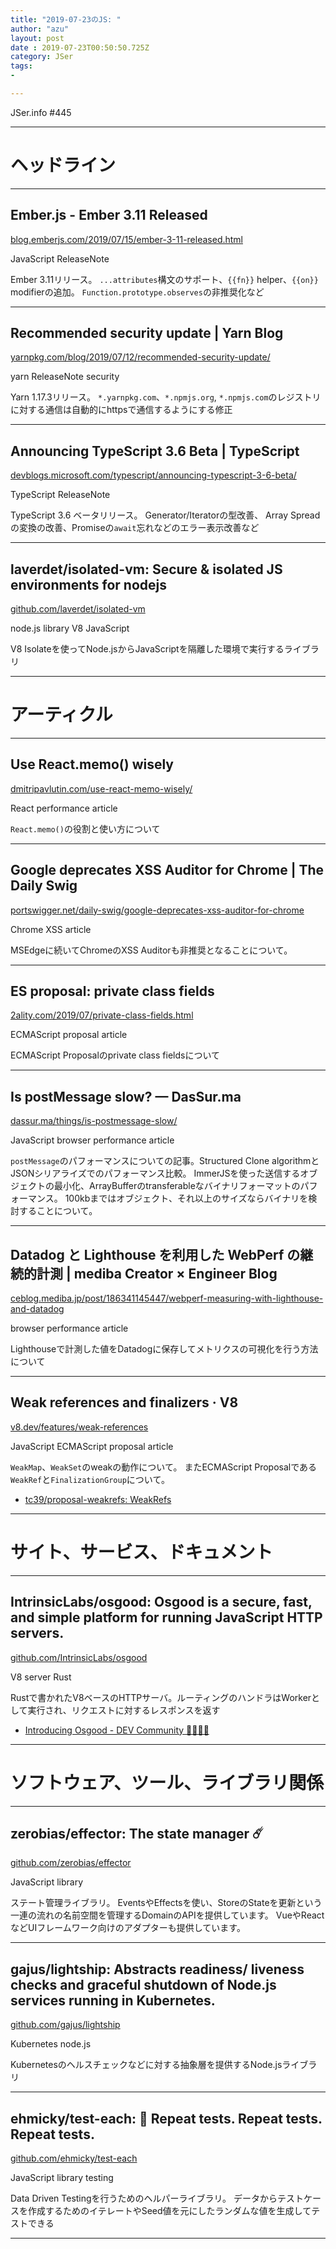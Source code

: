 ```yaml
---
title: "2019-07-23のJS: "
author: "azu"
layout: post
date : 2019-07-23T00:50:50.725Z
category: JSer
tags:
-

---
```


JSer.info #445

----

<h1 class="site-genre">ヘッドライン</h1>

----

## Ember.js - Ember 3.11 Released
[blog.emberjs.com/2019/07/15/ember-3-11-released.html](https://blog.emberjs.com/2019/07/15/ember-3-11-released.html "Ember.js - Ember 3.11 Released")
<p class="jser-tags jser-tag-icon"><span class="jser-tag">JavaScript</span> <span class="jser-tag">ReleaseNote</span></p>

Ember 3.11リリース。
`...attributes`構文のサポート、`{{fn}}` helper、`{{on}}` modifierの追加。
`Function.prototype.observes`の非推奨化など


----

## Recommended security update | Yarn Blog
[yarnpkg.com/blog/2019/07/12/recommended-security-update/](https://yarnpkg.com/blog/2019/07/12/recommended-security-update/ "Recommended security update | Yarn Blog")
<p class="jser-tags jser-tag-icon"><span class="jser-tag">yarn</span> <span class="jser-tag">ReleaseNote</span> <span class="jser-tag">security</span></p>

Yarn 1.17.3リリース。
`*.yarnpkg.com`、`*.npmjs.org`, `*.npmjs.com`のレジストリに対する通信は自動的にhttpsで通信するようにする修正


----

## Announcing TypeScript 3.6 Beta | TypeScript
[devblogs.microsoft.com/typescript/announcing-typescript-3-6-beta/](https://devblogs.microsoft.com/typescript/announcing-typescript-3-6-beta/ "Announcing TypeScript 3.6 Beta | TypeScript")
<p class="jser-tags jser-tag-icon"><span class="jser-tag">TypeScript</span> <span class="jser-tag">ReleaseNote</span></p>

TypeScript 3.6 ベータリリース。
Generator/Iteratorの型改善、 Array Spreadの変換の改善、Promiseの`await`忘れなどのエラー表示改善など


----

## laverdet/isolated-vm: Secure & isolated JS environments for nodejs
[github.com/laverdet/isolated-vm](https://github.com/laverdet/isolated-vm "laverdet/isolated-vm: Secure & isolated JS environments for nodejs")
<p class="jser-tags jser-tag-icon"><span class="jser-tag">node.js</span> <span class="jser-tag">library</span> <span class="jser-tag">V8</span> <span class="jser-tag">JavaScript</span></p>

V8 Isolateを使ってNode.jsからJavaScriptを隔離した環境で実行するライブラリ


----
<h1 class="site-genre">アーティクル</h1>

----

## Use React.memo() wisely
[dmitripavlutin.com/use-react-memo-wisely/](https://dmitripavlutin.com/use-react-memo-wisely/ "Use React.memo() wisely")
<p class="jser-tags jser-tag-icon"><span class="jser-tag">React</span> <span class="jser-tag">performance</span> <span class="jser-tag">article</span></p>

`React.memo()`の役割と使い方について


----

## Google deprecates XSS Auditor for Chrome | The Daily Swig
[portswigger.net/daily-swig/google-deprecates-xss-auditor-for-chrome](https://portswigger.net/daily-swig/google-deprecates-xss-auditor-for-chrome "Google deprecates XSS Auditor for Chrome | The Daily Swig")
<p class="jser-tags jser-tag-icon"><span class="jser-tag">Chrome</span> <span class="jser-tag">XSS</span> <span class="jser-tag">article</span></p>

MSEdgeに続いてChromeのXSS Auditorも非推奨となることについて。


----

## ES proposal: private class fields
[2ality.com/2019/07/private-class-fields.html](https://2ality.com/2019/07/private-class-fields.html "ES proposal: private class fields")
<p class="jser-tags jser-tag-icon"><span class="jser-tag">ECMAScript</span> <span class="jser-tag">proposal</span> <span class="jser-tag">article</span></p>

ECMAScript Proposalのprivate class fieldsについて


----

## Is postMessage slow? — DasSur.ma
[dassur.ma/things/is-postmessage-slow/](https://dassur.ma/things/is-postmessage-slow/ "Is postMessage slow? — DasSur.ma")
<p class="jser-tags jser-tag-icon"><span class="jser-tag">JavaScript</span> <span class="jser-tag">browser</span> <span class="jser-tag">performance</span> <span class="jser-tag">article</span></p>

`postMessage`のパフォーマンスについての記事。Structured Clone algorithmとJSONシリアライズでのパフォーマンス比較。
ImmerJSを使った送信するオブジェクトの最小化、ArrayBufferのtransferableなバイナリフォーマットのパフォーマンス。
100kbまではオブジェクト、それ以上のサイズならバイナリを検討することについて。


----

## Datadog と Lighthouse を利用した WebPerf の継続的計測 | mediba Creator × Engineer Blog
[ceblog.mediba.jp/post/186341145447/webperf-measuring-with-lighthouse-and-datadog](https://ceblog.mediba.jp/post/186341145447/webperf-measuring-with-lighthouse-and-datadog "Datadog と Lighthouse を利用した WebPerf の継続的計測 | mediba Creator × Engineer Blog")
<p class="jser-tags jser-tag-icon"><span class="jser-tag">browser</span> <span class="jser-tag">performance</span> <span class="jser-tag">article</span></p>

Lighthouseで計測した値をDatadogに保存してメトリクスの可視化を行う方法について


----

## Weak references and finalizers · V8
[v8.dev/features/weak-references](https://v8.dev/features/weak-references "Weak references and finalizers · V8")
<p class="jser-tags jser-tag-icon"><span class="jser-tag">JavaScript</span> <span class="jser-tag">ECMAScript</span> <span class="jser-tag">proposal</span> <span class="jser-tag">article</span></p>

`WeakMap`、`WeakSet`のweakの動作について。
またECMAScript Proposalである`WeakRef`と`FinalizationGroup`について。

- [tc39/proposal-weakrefs: WeakRefs](https://github.com/tc39/proposal-weakrefs "tc39/proposal-weakrefs: WeakRefs")

----
<h1 class="site-genre">サイト、サービス、ドキュメント</h1>

----

## IntrinsicLabs/osgood: Osgood is a secure, fast, and simple platform for running JavaScript HTTP servers.
[github.com/IntrinsicLabs/osgood](https://github.com/IntrinsicLabs/osgood "IntrinsicLabs/osgood: Osgood is a secure, fast, and simple platform for running JavaScript HTTP servers.")
<p class="jser-tags jser-tag-icon"><span class="jser-tag">V8</span> <span class="jser-tag">server</span> <span class="jser-tag">Rust</span></p>

Rustで書かれたV8ベースのHTTPサーバ。ルーティングのハンドラはWorkerとして実行され、リクエストに対するレスポンスを返す

- [Introducing Osgood - DEV Community 👩‍💻👨‍💻](https://dev.to/tlhunter/introducing-osgood-4k1m "Introducing Osgood - DEV Community 👩‍💻👨‍💻")

----
<h1 class="site-genre">ソフトウェア、ツール、ライブラリ関係</h1>

----

## zerobias/effector: The state manager ☄️
[github.com/zerobias/effector](https://github.com/zerobias/effector "zerobias/effector: The state manager ☄️")
<p class="jser-tags jser-tag-icon"><span class="jser-tag">JavaScript</span> <span class="jser-tag">library</span></p>

ステート管理ライブラリ。
EventsやEffectsを使い、StoreのStateを更新という一連の流れの名前空間を管理するDomainのAPIを提供しています。
VueやReactなどUIフレームワーク向けのアダプターも提供しています。


----

## gajus/lightship: Abstracts readiness/ liveness checks and graceful shutdown of Node.js services running in Kubernetes.
[github.com/gajus/lightship](https://github.com/gajus/lightship "gajus/lightship: Abstracts readiness/ liveness checks and graceful shutdown of Node.js services running in Kubernetes.")
<p class="jser-tags jser-tag-icon"><span class="jser-tag">Kubernetes</span> <span class="jser-tag">node.js</span></p>

Kubernetesのヘルスチェックなどに対する抽象層を提供するNode.jsライブラリ


----

## ehmicky/test-each: 🤖 Repeat tests. Repeat tests. Repeat tests.
[github.com/ehmicky/test-each](https://github.com/ehmicky/test-each "ehmicky/test-each: 🤖 Repeat tests. Repeat tests. Repeat tests.")
<p class="jser-tags jser-tag-icon"><span class="jser-tag">JavaScript</span> <span class="jser-tag">library</span> <span class="jser-tag">testing</span></p>

Data Driven Testingを行うためのヘルパーライブラリ。
データからテストケースを作成するためのイテレートやSeed値を元にしたランダムな値を生成してテストできる


----
